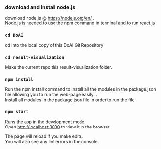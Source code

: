 ### download and install node.js
download node.js @ https://nodejs.org/en/ .\
Node.js is needed to use the npm command in terminal and to run react.js

### `cd DoAI`
cd into the local copy of this DoAI Git Repository

### `cd result-visualization`
Make the current repo this result-visualization folder. 

### `npm install`
Run the npm install command to install all the modules in the package.json file allowing you to run the web-page easily. .\
Install all modules in the package.json file in order to run the file

### `npm start`
Runs the app in the development mode.\
Open [http://localhost:3000](http://localhost:3000) to view it in the browser.

The page will reload if you make edits.\
You will also see any lint errors in the console.

